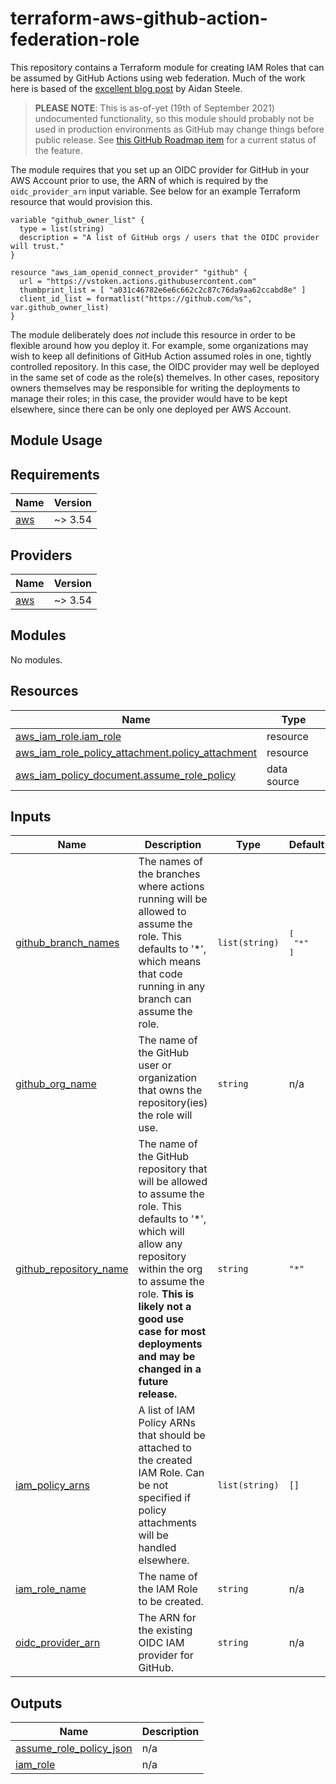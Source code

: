 # terraform-aws-github-action-federation-role

This repository contains a Terraform module for creating IAM Roles that can be assumed by GitHub Actions using web federation. Much of the work here is based of the [excellent blog post](https://awsteele.com/blog/2021/09/15/aws-federation-comes-to-github-actions.html) by Aidan Steele.

> **PLEASE NOTE**: This is as-of-yet (19th of September 2021) undocumented functionality, so this module should probably not be used in production environments as GitHub may change things before public release. See [this GitHub Roadmap item](https://github.com/github/roadmap/issues/249) for a current status of the feature.

The module requires that you set up an OIDC provider for GitHub in your AWS Account prior to use, the ARN of which is required by the `oidc_provider_arn` input variable. See below for an example Terraform resource that would provision this.

```hcl
variable "github_owner_list" {
  type = list(string)
  description = "A list of GitHub orgs / users that the OIDC provider will trust."
}

resource "aws_iam_openid_connect_provider" "github" {
  url = "https://vstoken.actions.githubusercontent.com"
  thumbprint_list = [ "a031c46782e6e6c662c2c87c76da9aa62ccabd8e" ]
  client_id_list = formatlist("https://github.com/%s", var.github_owner_list)
}
```

The module deliberately does _not_ include this resource in order to be flexible around how you deploy it. For example, some organizations may wish to keep all definitions of GitHub Action assumed roles in one, tightly controlled repository. In this case, the OIDC provider may well be deployed in the same set of code as the role(s) themelves. In other cases, repository owners themselves may be responsible for writing the deployments to manage their roles; in this case, the provider would have to be kept elsewhere, since there can be only one deployed per AWS Account.

## Module Usage

<!--- BEGIN_TF_DOCS --->
## Requirements

| Name | Version |
|------|---------|
| <a name="requirement_aws"></a> [aws](#requirement\_aws) | ~> 3.54 |

## Providers

| Name | Version |
|------|---------|
| <a name="provider_aws"></a> [aws](#provider\_aws) | ~> 3.54 |

## Modules

No modules.

## Resources

| Name | Type |
|------|------|
| [aws_iam_role.iam_role](https://registry.terraform.io/providers/hashicorp/aws/latest/docs/resources/iam_role) | resource |
| [aws_iam_role_policy_attachment.policy_attachment](https://registry.terraform.io/providers/hashicorp/aws/latest/docs/resources/iam_role_policy_attachment) | resource |
| [aws_iam_policy_document.assume_role_policy](https://registry.terraform.io/providers/hashicorp/aws/latest/docs/data-sources/iam_policy_document) | data source |

## Inputs

| Name | Description | Type | Default | Required |
|------|-------------|------|---------|:--------:|
| <a name="input_github_branch_names"></a> [github\_branch\_names](#input\_github\_branch\_names) | The names of the branches where actions running will be allowed to assume the role. This defaults to '*', which means that code running in any branch can assume the role. | `list(string)` | <pre>[<br>  "*"<br>]</pre> | no |
| <a name="input_github_org_name"></a> [github\_org\_name](#input\_github\_org\_name) | The name of the GitHub user or organization that owns the repository(ies) the role will use. | `string` | n/a | yes |
| <a name="input_github_repository_name"></a> [github\_repository\_name](#input\_github\_repository\_name) | The name of the GitHub repository that will be allowed to assume the role. This defaults to '*', which will allow any repository within the org to assume the role. **This is likely not a good use case for most deployments and may be changed in a future release.** | `string` | `"*"` | no |
| <a name="input_iam_policy_arns"></a> [iam\_policy\_arns](#input\_iam\_policy\_arns) | A list of IAM Policy ARNs that should be attached to the created IAM Role. Can be not specified if policy attachments will be handled elsewhere. | `list(string)` | `[]` | no |
| <a name="input_iam_role_name"></a> [iam\_role\_name](#input\_iam\_role\_name) | The name of the IAM Role to be created. | `string` | n/a | yes |
| <a name="input_oidc_provider_arn"></a> [oidc\_provider\_arn](#input\_oidc\_provider\_arn) | The ARN for the existing OIDC IAM provider for GitHub. | `string` | n/a | yes |

## Outputs

| Name | Description |
|------|-------------|
| <a name="output_assume_role_policy_json"></a> [assume\_role\_policy\_json](#output\_assume\_role\_policy\_json) | n/a |
| <a name="output_iam_role"></a> [iam\_role](#output\_iam\_role) | n/a |

<!--- END_TF_DOCS --->